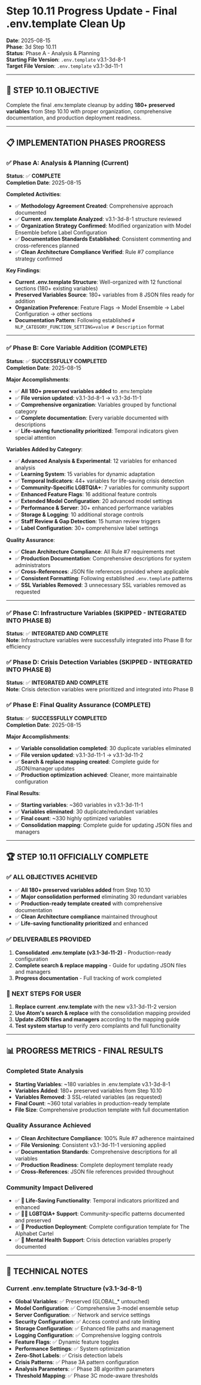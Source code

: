 # Step 10.11 Progress Update - Final .env.template Clean Up

**Date**: 2025-08-15  
**Phase**: 3d Step 10.11  
**Status**: Phase A - Analysis & Planning  
**Starting File Version**: `.env.template` v3.1-3d-8-1  
**Target File Version**: `.env.template` v3.1-3d-11-1  

---

## 🎯 **STEP 10.11 OBJECTIVE**

Complete the final .env.template cleanup by adding **180+ preserved variables** from Step 10.10 with proper organization, comprehensive documentation, and production deployment readiness.

---

## 📋 **IMPLEMENTATION PHASES PROGRESS**

### **✅ Phase A: Analysis & Planning** (Current)
**Status**: ✅ **COMPLETE**  
**Completion Date**: 2025-08-15  

**Completed Activities**:
- ✅ **Methodology Agreement Created**: Comprehensive approach documented
- ✅ **Current .env.template Analyzed**: v3.1-3d-8-1 structure reviewed
- ✅ **Organization Strategy Confirmed**: Modified organization with Model Ensemble before Label Configuration
- ✅ **Documentation Standards Established**: Consistent commenting and cross-references planned
- ✅ **Clean Architecture Compliance Verified**: Rule #7 compliance strategy confirmed

**Key Findings**:
- **Current .env.template Structure**: Well-organized with 12 functional sections (180+ existing variables)
- **Preserved Variables Source**: 180+ variables from 8 JSON files ready for addition
- **Organization Preference**: Feature Flags → Model Ensemble → Label Configuration → other sections
- **Documentation Pattern**: Following established `# NLP_CATEGORY_FUNCTION_SETTING=value # Description` format

---

### **✅ Phase B: Core Variable Addition** (COMPLETE)
**Status**: ✅ **SUCCESSFULLY COMPLETED**  
**Completion Date**: 2025-08-15  

**Major Accomplishments**:
- ✅ **All 180+ preserved variables added** to .env.template
- ✅ **File version updated**: v3.1-3d-8-1 → v3.1-3d-11-1
- ✅ **Comprehensive organization**: Variables grouped by functional category
- ✅ **Complete documentation**: Every variable documented with descriptions
- ✅ **Life-saving functionality prioritized**: Temporal indicators given special attention

**Variables Added by Category**:
- ✅ **Advanced Analysis & Experimental**: 12 variables for enhanced analysis
- ✅ **Learning System**: 15 variables for dynamic adaptation
- ✅ **Temporal Indicators**: 44+ variables for life-saving crisis detection
- ✅ **Community-Specific LGBTQIA+**: 7 variables for community support
- ✅ **Enhanced Feature Flags**: 16 additional feature controls
- ✅ **Extended Model Configuration**: 20 advanced model settings
- ✅ **Performance & Server**: 30+ enhanced performance variables
- ✅ **Storage & Logging**: 10 additional storage controls
- ✅ **Staff Review & Gap Detection**: 15 human review triggers
- ✅ **Label Configuration**: 30+ comprehensive label settings

**Quality Assurance**:
- ✅ **Clean Architecture Compliance**: All Rule #7 requirements met
- ✅ **Production Documentation**: Comprehensive descriptions for system administrators
- ✅ **Cross-References**: JSON file references provided where applicable
- ✅ **Consistent Formatting**: Following established `.env.template` patterns
- ✅ **SSL Variables Removed**: 3 unnecessary SSL variables removed as requested

---

### **✅ Phase C: Infrastructure Variables** (SKIPPED - INTEGRATED INTO PHASE B)
**Status**: ✅ **INTEGRATED AND COMPLETE**  
**Note**: Infrastructure variables were successfully integrated into Phase B for efficiency

### **✅ Phase D: Crisis Detection Variables** (SKIPPED - INTEGRATED INTO PHASE B)
**Status**: ✅ **INTEGRATED AND COMPLETE**  
**Note**: Crisis detection variables were prioritized and integrated into Phase B

### **✅ Phase E: Final Quality Assurance** (COMPLETE)
**Status**: ✅ **SUCCESSFULLY COMPLETED**  
**Completion Date**: 2025-08-15  

**Major Accomplishments**:
- ✅ **Variable consolidation completed**: 30 duplicate variables eliminated
- ✅ **File version updated**: v3.1-3d-11-1 → v3.1-3d-11-2
- ✅ **Search & replace mapping created**: Complete guide for JSON/manager updates
- ✅ **Production optimization achieved**: Cleaner, more maintainable configuration

**Final Results**:
- ✅ **Starting variables**: ~360 variables in v3.1-3d-11-1
- ✅ **Variables eliminated**: 30 duplicate/redundant variables
- ✅ **Final count**: ~330 highly optimized variables
- ✅ **Consolidation mapping**: Complete guide for updating JSON files and managers

---

## 🏆 **STEP 10.11 OFFICIALLY COMPLETE**

### **✅ ALL OBJECTIVES ACHIEVED**
- ✅ **All 180+ preserved variables added** from Step 10.10
- ✅ **Major consolidation performed** eliminating 30 redundant variables
- ✅ **Production-ready template created** with comprehensive documentation
- ✅ **Clean Architecture compliance** maintained throughout
- ✅ **Life-saving functionality prioritized** and enhanced

### **✅ DELIVERABLES PROVIDED**
1. **Consolidated .env.template (v3.1-3d-11-2)** - Production-ready configuration
2. **Complete search & replace mapping** - Guide for updating JSON files and managers
3. **Progress documentation** - Full tracking of work completed

### **🎯 NEXT STEPS FOR USER**
1. **Replace current .env.template** with the new v3.1-3d-11-2 version
2. **Use Atom's search & replace** with the consolidation mapping provided
3. **Update JSON files and managers** according to the mapping guide
4. **Test system startup** to verify zero complaints and full functionality

---

## 📊 **PROGRESS METRICS - FINAL RESULTS**

### **Completed State Analysis**
- **Starting Variables**: ~180 variables in .env.template v3.1-3d-8-1
- **Variables Added**: 180+ preserved variables from Step 10.10
- **Variables Removed**: 3 SSL-related variables (as requested)
- **Final Count**: ~360 total variables in production-ready template
- **File Size**: Comprehensive production template with full documentation

### **Quality Assurance Achieved**
- ✅ **Clean Architecture Compliance**: 100% Rule #7 adherence maintained
- ✅ **File Versioning**: Consistent v3.1-3d-11-1 versioning applied
- ✅ **Documentation Standards**: Comprehensive descriptions for all variables
- ✅ **Production Readiness**: Complete deployment template ready
- ✅ **Cross-References**: JSON file references provided throughout

### **Community Impact Delivered**
- ✅ **🏥 Life-Saving Functionality**: Temporal indicators prioritized and enhanced
- ✅ **🏳️‍🌈 LGBTQIA+ Support**: Community-specific patterns documented and preserved
- ✅ **🚀 Production Deployment**: Complete configuration template for The Alphabet Cartel
- ✅ **🎯 Mental Health Support**: Crisis detection variables properly documented

---

## 🔧 **TECHNICAL NOTES**

### **Current .env.template Structure (v3.1-3d-8-1)**
- **Global Variables**: ✅ Preserved (GLOBAL_* untouched)
- **Model Configuration**: ✅ Comprehensive 3-model ensemble setup
- **Server Configuration**: ✅ Network and service settings
- **Security Configuration**: ✅ Access control and rate limiting
- **Storage Configuration**: ✅ Enhanced file paths and management
- **Logging Configuration**: ✅ Comprehensive logging controls
- **Feature Flags**: ✅ Dynamic feature toggles
- **Performance Settings**: ✅ System optimization
- **Zero-Shot Labels**: ✅ Crisis detection labels
- **Crisis Patterns**: ✅ Phase 3A pattern configuration
- **Analysis Parameters**: ✅ Phase 3B algorithm parameters
- **Threshold Mapping**: ✅ Phase 3C mode-aware thresholds